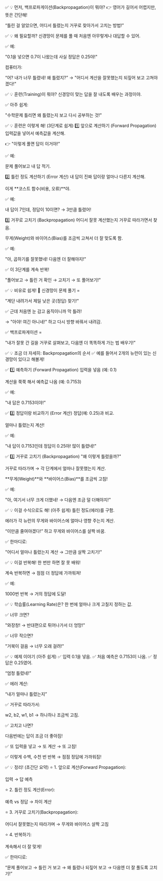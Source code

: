 ✅ 💡 먼저, 백프로파게이션(Backpropagation)이 뭐야?
👉 영어가 길어서 어렵지만, 뜻은 간단해!

“틀린 걸 알았으면, 어디서 틀렸는지 거꾸로 찾아가서 고치는 방법!”

✅ 💡 왜 필요할까?
신경망이 문제를 풀 때 처음엔 아무렇게나 대답할 수 있어.

✅ 예:

"0.1을 넣으면 0.7이 나왔는데 사실 정답은 0.25야!"

컴퓨터가:

“어? 내가 너무 틀렸네! 왜 틀렸지?”
→ "어디서 계산을 잘못했는지 되짚어 보고 고쳐야겠다!"

✅ 💡 훈련(Training)이 뭐야?
신경망이 맞는 답을 잘 내도록 배우는 과정이야.

✅ 아주 쉽게:

"수학문제 틀리면 왜 틀렸는지 보고 다시 공부하는 것!"

✅ 💡 훈련은 이렇게 해! (3단계로 쉽게)
1️⃣ 앞으로 계산하기 (Forward Propagation)
입력값을 넣어서 예측값을 계산해.

👉 "이렇게 풀면 답이 이거야!"

✅ 예:

문제 풀어보고 내 답 적기.

2️⃣ 틀린 정도 계산하기 (Error 계산)
내 답이 진짜 답이랑 얼마나 다른지 계산해.

이게 **코스트 함수(비용, 오류)**야.

✅ 예:

내 답이 7인데, 정답이 10이면? → 3만큼 틀렸어!

3️⃣ 거꾸로 고치기 (Backpropagation)
어디서 잘못 계산했는지 거꾸로 따라가면서 찾음.

무게(Weight)와 바이어스(Bias)를 조금씩 고쳐서 더 잘 맞도록 함.

✅ 예:

"아, 곱하기를 잘못했네! 다음엔 더 잘해야지!"

✅ 이 3단계를 계속 반복!

"풀어보고 → 틀린 거 확인 → 고치기 → 또 풀어보기!"

✅ 💡 비유로 쉽게!
🎯 신경망이 문제 풀기 =

"계단 내려가서 제일 낮은 곳(정답) 찾기!"

✅ 근데 처음엔 눈 감고 움직이니까 막 틀려!

→ "아야! 여긴 아니네!" 하고 다시 방향 바꿔서 내려감.

✅ 백프로파게이션 =

"내가 잘못 간 길을 거꾸로 살펴보고, 다음엔 더 똑똑하게 가는 법 배우기!"

✅ 💡 조금 더 자세히: Backpropagation의 순서
✅ 예를 들어서 2개의 뉴런이 있는 신경망이 있다고 해볼게!

✅ 1️⃣ 예측하기 (Forward Propagation)
입력을 넣음 (예: 0.1)

계산을 쭉쭉 해서 예측값 나옴 (예: 0.7153)

✅ 예:

"내 답은 0.7153이야!"

✅ 2️⃣ 정답이랑 비교하기 (Error 계산)
정답(예: 0.25)과 비교.

얼마나 틀렸는지 계산!

✅ 예:

"내 답이 0.7153인데 정답이 0.25야! 많이 틀렸네!"

✅ 3️⃣ 거꾸로 고치기 (Backpropagation)
"왜 이렇게 틀렸을까?"

거꾸로 따라가며 → 각 단계에서 얼마나 잘못했는지 계산.

**무게(Weight)**와 **바이어스(Bias)**를 조금씩 고침!

✅ 예:

"아, 여기서 너무 크게 더했네! → 다음엔 조금 덜 더해야지!"

✅ 💡 이걸 수식으로도 해! (아주 쉽게)
틀린 정도(에러)를 구함.

에러가 각 뉴런의 무게와 바이어스에 얼마나 영향 주는지 계산.

“이만큼 줄여야겠다!” 하고 무게와 바이어스를 살짝 바꿈.

✅ 한마디로:

"어디서 얼마나 틀렸는지 계산 → 그만큼 살짝 고치기!"

✅ 💡 이걸 반복해!
한 번만 하면 잘 못 배워!

계속 반복하면 → 점점 더 정답에 가까워져!

✅ 예:

1000번 반복 → 거의 정답에 도달!

✅ 💡 학습률(Learning Rate)은?
한 번에 얼마나 크게 고칠지 정하는 값.

✅ 너무 크면?

"와장창! → 반대편으로 튀어나가서 더 엉망!"

✅ 너무 작으면?

"거북이 걸음 → 너무 오래 걸려!"

✅ 💡 예제 이야기 (아주 쉽게)
✅ 입력 0.1을 넣음.
✅ 처음 예측은 0.7153이 나옴.
✅ 정답은 0.25였어.

“엄청 틀렸네!”

✅ 에러 계산:

“내가 얼마나 틀렸는지”

✅ 거꾸로 따라가서:

w2, b2, w1, b1 → 하나하나 조금씩 고침.

✅ 고치고 나면?

다음번에는 답이 조금 더 좋아짐!

✅ 또 입력을 넣고 → 또 계산 → 또 고침!

✅ 이렇게 수백, 수천 번 반복 → 점점 정답에 가까워짐!

✅ 💡 정리! (초간단 요약)
⭐ 1. 앞으로 계산(Forward Propagation):

입력 → 답 예측

⭐ 2. 틀린 정도 계산(Error):

예측 vs 정답 → 차이 계산

⭐ 3. 거꾸로 고치기(Backpropagation):

어디서 잘못했는지 따라가며 → 무게와 바이어스 살짝 고침

⭐ 4. 반복하기:

계속해서 더 잘 맞게!

✅ 한마디로:

“문제 풀어보고 → 틀린 거 보고 → 왜 틀렸나 되짚어 보고 → 다음엔 더 잘 풀도록 고치기!”